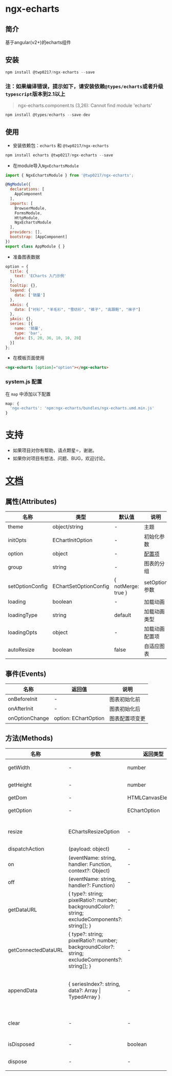 # ngx-echarts

## 简介
基于angular(v2+)的echarts组件

## 安装

```javascript
npm install @twp0217/ngx-echarts --save
```

### 注：如果编译错误，提示如下，请安装依赖`@types/echarts`或者升级`typescript`版本到2.1以上

> ngx-echarts.component.ts (3,26): Cannot find module 'echarts'

```javascript
npm install @types/echarts --save-dev
```

## 使用
- 安装依赖包：`echarts` 和 `@twp0217/ngx-echarts`

```javascript
npm install echarts @twp0217/ngx-echarts --save
```

- 在module导入`NgxEchartsModule`

```javascript
import { NgxEchartsModule } from '@twp0217/ngx-echarts';

@NgModule({
  declarations: [
    AppComponent
  ],
  imports: [
    BrowserModule,
    FormsModule,
    HttpModule,
    NgxEchartsModule
  ],
  providers: [],
  bootstrap: [AppComponent]
})
export class AppModule { }
```

- 准备图表数据

```javascript
option = {
  title: {
    text: 'ECharts 入门示例'
  },
  tooltip: {},
  legend: {
    data: ['销量']
  },
  xAxis: {
    data: ["衬衫", "羊毛衫", "雪纺衫", "裤子", "高跟鞋", "袜子"]
  },
  yAxis: {},
  series: [{
    name: '销量',
    type: 'bar',
    data: [5, 20, 36, 10, 10, 20]
  }]
};
```

- 在模板页面使用

```html
<ngx-echarts [option]="option"></ngx-echarts>
```

### system.js 配置
在 `map` 中添加以下配置

```javascript
map: {
  'ngx-echarts': 'npm:ngx-echarts/bundles/ngx-echarts.umd.min.js'
}
```

# 支持

- 如果项目对你有帮助，请点颗星:star:，谢谢。
- 如果你对项目有想法、问题、BUG，欢迎讨论。

# [文档](https://twp0217.github.io/ngx-echarts/#/documentation)

## 属性(Attributes)
名称 | 类型 | 默认值 | 说明
---|---|---|---
theme | object/string | - | 主题
initOpts | EChartInitOption | - | 初始化参数 
option | object | - | [配置项](http://echarts.baidu.com/option.html)
group | string | - | 图表的分组
setOptionConfig | EChartSetOptionConfig | { notMerge: true } | setOption参数 
loading | boolean | - | 加载动画 
loadingType | string | default | 加载动画类型 
loadingOpts | object | - | 加载动画配置项 
autoResize | boolean | false | 自适应图表 

## 事件(Events)
名称 | 返回值 | 说明
---|---|---
onBeforeInit | - | 图表初始化前
onAfterInit | - | 图表初始化后
onOptionChange | option: EChartOption | 图表配置项变更

## 方法(Methods)
名称 | 参数 | 返回类型 | 说明
---|---|---|---
getWidth | - | number | 获取 ECharts 实例容器的宽度
getHeight | - | number | 获取 ECharts 实例容器的高度
getDom | - | HTMLCanvasElement|HTMLDivElement 
getOption | - | EChartOption | 获取当前实例中维护的option对象
resize | EChartsResizeOption | - | 改变图表尺寸，在容器大小发生改变时需要手动调用
dispatchAction | (payload: object) | - | 触发图表行为
on | (eventName: string, handler: Function, context?: Object) | - | 绑定事件处理函数
off | (eventName: string, handler?: Function) | - | 解绑事件处理函数
getDataURL | { type?: string; pixelRatio?: number; backgroundColor?: string; excludeComponents?: string[]; } | - | 导出图表图片，返回一个 base64 的 URL 
getConnectedDataURL | { type?: string; pixelRatio?: number; backgroundColor?: string; excludeComponents?: string[]; } | - | 导出图表图片，返回一个 base64 的 URL 
appendData | { seriesIndex?: string, data?: Array \| TypedArray } | -  | 此接口用于，在大数据量（百万以上）的渲染场景，分片加载数据和增量渲染
clear | - | - | 清空当前实例，会移除实例中所有的组件和图表
isDisposed | - | boolean | 当前实例是否已经被释放
dispose | - | - | 销毁实例，销毁后实例无法再被使用
